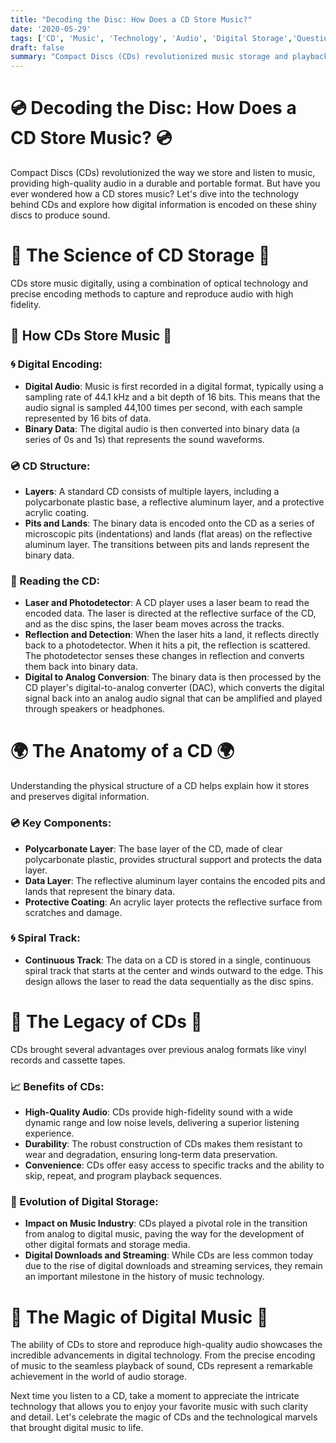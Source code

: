 ```yaml
---
title: "Decoding the Disc: How Does a CD Store Music?"
date: '2020-05-29'
tags: ['CD', 'Music', 'Technology', 'Audio', 'Digital Storage','Questions']
draft: false
summary: "Compact Discs (CDs) revolutionized music storage and playback. In this blog post, we explore how CDs store music, the technology behind them, and how digital information is read from the disc to produce sound."
---
```


# 💿 Decoding the Disc: How Does a CD Store Music? 💿

Compact Discs (CDs) revolutionized the way we store and listen to music, providing high-quality audio in a durable and portable format. But have you ever wondered how a CD stores music? Let's dive into the technology behind CDs and explore how digital information is encoded on these shiny discs to produce sound.

# 🔬 The Science of CD Storage 🔬

CDs store music digitally, using a combination of optical technology and precise encoding methods to capture and reproduce audio with high fidelity.

## 🧠 How CDs Store Music 🧠

### 🌀 Digital Encoding:
- **Digital Audio**: Music is first recorded in a digital format, typically using a sampling rate of 44.1 kHz and a bit depth of 16 bits. This means that the audio signal is sampled 44,100 times per second, with each sample represented by 16 bits of data.
- **Binary Data**: The digital audio is then converted into binary data (a series of 0s and 1s) that represents the sound waveforms.

### 💿 CD Structure:
- **Layers**: A standard CD consists of multiple layers, including a polycarbonate plastic base, a reflective aluminum layer, and a protective acrylic coating.
- **Pits and Lands**: The binary data is encoded onto the CD as a series of microscopic pits (indentations) and lands (flat areas) on the reflective aluminum layer. The transitions between pits and lands represent the binary data.

### 📡 Reading the CD:
- **Laser and Photodetector**: A CD player uses a laser beam to read the encoded data. The laser is directed at the reflective surface of the CD, and as the disc spins, the laser beam moves across the tracks.
- **Reflection and Detection**: When the laser hits a land, it reflects directly back to a photodetector. When it hits a pit, the reflection is scattered. The photodetector senses these changes in reflection and converts them back into binary data.
- **Digital to Analog Conversion**: The binary data is then processed by the CD player's digital-to-analog converter (DAC), which converts the digital signal back into an analog audio signal that can be amplified and played through speakers or headphones.

# 🌍 The Anatomy of a CD 🌍

Understanding the physical structure of a CD helps explain how it stores and preserves digital information.

### 💿 Key Components:
- **Polycarbonate Layer**: The base layer of the CD, made of clear polycarbonate plastic, provides structural support and protects the data layer.
- **Data Layer**: The reflective aluminum layer contains the encoded pits and lands that represent the binary data.
- **Protective Coating**: An acrylic layer protects the reflective surface from scratches and damage.

### 🌀 Spiral Track:
- **Continuous Track**: The data on a CD is stored in a single, continuous spiral track that starts at the center and winds outward to the edge. This design allows the laser to read the data sequentially as the disc spins.

# 🌟 The Legacy of CDs 🌟

CDs brought several advantages over previous analog formats like vinyl records and cassette tapes.

### 📈 Benefits of CDs:
- **High-Quality Audio**: CDs provide high-fidelity sound with a wide dynamic range and low noise levels, delivering a superior listening experience.
- **Durability**: The robust construction of CDs makes them resistant to wear and degradation, ensuring long-term data preservation.
- **Convenience**: CDs offer easy access to specific tracks and the ability to skip, repeat, and program playback sequences.

### 💾 Evolution of Digital Storage:
- **Impact on Music Industry**: CDs played a pivotal role in the transition from analog to digital music, paving the way for the development of other digital formats and storage media.
- **Digital Downloads and Streaming**: While CDs are less common today due to the rise of digital downloads and streaming services, they remain an important milestone in the history of music technology.

# 🌟 The Magic of Digital Music 🌟

The ability of CDs to store and reproduce high-quality audio showcases the incredible advancements in digital technology. From the precise encoding of music to the seamless playback of sound, CDs represent a remarkable achievement in the world of audio storage.

Next time you listen to a CD, take a moment to appreciate the intricate technology that allows you to enjoy your favorite music with such clarity and detail. Let's celebrate the magic of CDs and the technological marvels that brought digital music to life.
